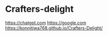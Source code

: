 # Crafters-delight
https://chatgpt.com https://google.com
https://konnitiwa768.github.io/Crafters-Delight/
